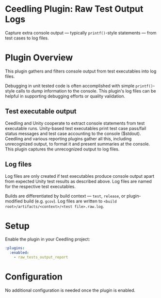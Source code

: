 # Ceedling Plugin: Raw Test Output Logs

Capture extra console output — typically `printf()`-style statements — from 
test cases to log files.

# Plugin Overview

This plugin gathers and filters console output from test executables into log 
files.

Debugging in unit tested code is often accomplished with simple `printf()`-
style calls to dump information to the console. This plugin's log files can be 
helpful in supporting debugging efforts or quality validation.

## Test executable output

Ceedling and Unity cooperate to extract console statements from test executable
runs. Unity-based test executables print test case pass/fail status messages
and test case accounting to the console ($stdout). Ceedling and various
reporting plugins gather all this, including unrecognized output, to format it
and present summaries at the console. This plugin captures the unrecognized
output to log files.

## Log files

Log files are only created if test executables produce console output apart from
expected Unity test results as described above. Log files are named for the
respective test executables.

Builds are differentiated by build context — `test`, `release`, or
plugin-modified build (e.g. `gcov`). Log files are written to `<build
root>/artifacts/<context>/<test file>.raw.log`.

# Setup

Enable the plugin in your Ceedling project:

``` YAML
:plugins:
  :enabled:
    - raw_tests_output_report
```

# Configuration

No additional configuration is needed once the plugin is enabled.